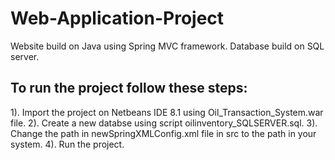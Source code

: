 # Web-Application-Project
Website build on Java using Spring MVC framework. Database build on SQL server.

To run the project follow these steps:
------------------------------------------------------
1). Import the project on Netbeans IDE 8.1 using Oil_Transaction_System.war file.
2). Create a new databse using script oilinventory_SQLSERVER.sql.
3). Change the path in newSpringXMLConfig.xml file in src to the path in your system.
4). Run the project.
